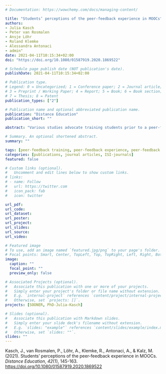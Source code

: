 ```yaml
---
# Documentation: https://wowchemy.com/docs/managing-content/

title: "Students’ perceptions of the peer-feedback experience in MOOCs"
authors:
- Julia Kasch
- Peter van Rosmalen
- Ansje Löhr
- Roland Klemke
- Alessandra Antonaci
- admin"
date: 2021-04-11T10:15:34+02:00
doi: "https://doi.org/10.1080/01587919.2020.1869522"

# Schedule page publish date (NOT publication's date).
publishDate: 2021-04-11T10:15:34+02:00

# Publication type.
# Legend: 0 = Uncategorized; 1 = Conference paper; 2 = Journal article;
# 3 = Preprint / Working Paper; 4 = Report; 5 = Book; 6 = Book section;
# 7 = Thesis; 8 = Patent
publication_types: ["2"]

# Publication name and optional abbreviated publication name.
publication: "Distance Education"
publication_short: ""

abstract: "Various studies advocate training students prior to a peer-feedback activity to ensure high quality of feedback. Next to investing in students’ peer-feedback skills, it is important to focus on the under- lying perceptions since perceptions influence learning behavior. We implemented an online peer-feedback training session in a massive open online course and examined students’ perceptions of peer- feedback and training focusing on their willingness, perceived use- fulness, perceived preparedness, and general attitude; and students’ peer-feedback experience and its relation to their perception. Analysis of a perception survey from 259 students revealed that the amount of prior experience results in significant differences in stu- dents’ perception. Students without prior peer-feedback experience scored higher on willingness, usefulness, preparedness, and general attitude compared to students with some prior experience. Those with a lot of experience showed the strongest positive perception scores. No significant differences for the effect of training on percep- tion could be measured with the available data."

# Summary. An optional shortened abstract.
summary: ""

tags: [peer-feedback training, peer-feedback experience, peer-feedback perceptions, massive open online courses, MOOCs]
categories: [publications, journal articles, ISI-journals]
featured: false

# Custom links (optional).
#   Uncomment and edit lines below to show custom links.
# links:
# - name: Follow
#   url: https://twitter.com
#   icon_pack: fab
#   icon: twitter

url_pdf:
url_code:
url_dataset:
url_poster:
url_project:
url_slides:
url_source:
url_video:

# Featured image
# To use, add an image named `featured.jpg/png` to your page's folder. 
# Focal points: Smart, Center, TopLeft, Top, TopRight, Left, Right, BottomLeft, Bottom, BottomRight.
image:
  caption: ""
  focal_point: ""
  preview_only: false

# Associated Projects (optional).
#   Associate this publication with one or more of your projects.
#   Simply enter your project's folder or file name without extension.
#   E.g. `internal-project` references `content/project/internal-project/index.md`.
#   Otherwise, set `projects: []`.
projects: [SOONER, PhD-Julia-Kasch]

# Slides (optional).
#   Associate this publication with Markdown slides.
#   Simply enter your slide deck's filename without extension.
#   E.g. `slides: "example"` references `content/slides/example/index.md`.
#   Otherwise, set `slides: ""`.
slides: ""
---
```


Kasch, J., van Rosmalen, P., Löhr, A., Klemke, R., Antonaci, A., & Kalz, M. (2021). Students’ perceptions of the peer-feedback experience in MOOCs. *Distance Education*, *42*(1), 145-163. https://doi.org/10.1080/01587919.2020.1869522